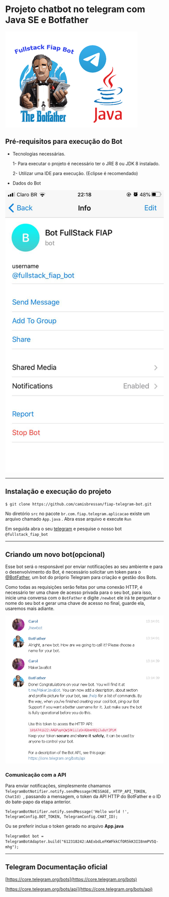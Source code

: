 # Projeto chatbot no telegram com Java SE e Botfather

![Imagem telegram chatbot](docs/img/telegram_chatbot.png)




##  Pré-requisitos para execução do Bot
 - Tecnologias necessárias.
 
    1- Para executar o projeto é necessário ter o JRE 8 ou JDK 8 instalado.
 
    2- Utilizar uma IDE para execução. (Eclipse é recomendado)
 
 - Dados do Bot

 ![Dados Bot](docs/img/info-bot.jpeg)


---

## Instalação e execução do projeto


`$ git clone https://github.com/camisbressan/fiap-telegram-bot.git`



No diretório `src` no pacote `br.com.fiap.telegram.aplicacao` existe um arquivo chamado `App.java` . 
Abra esse arquivo e execute `Run`

Em seguida abra o seu [telegram](https://web.telegram.org/) e pesquise o nosso bot  `@fullstack_fiap_bot`


---


##  Criando um novo bot(opcional)

 
Esse bot será o responsável por enviar notificações ao seu ambiente e para o desenvolvimento do Bot, é necessário solicitar um token para o 
[@BotFather](https://telegram.me/BotFather), um bot do próprio Telegram para criação e gestão dos Bots. 

Como todas as requisições serão feitas por uma conexão HTTP, é necessário ter uma chave de acesso privada para o seu bot, para isso, inicie uma conversa com o `BotFather` e digite `/newbot` ele irá te perguntar o nome do seu bot e gerar uma chave de acesso no final, guarde ela, usaremos mais adiante.


![Criacao de novo bot](docs/img/new_bot.png)


### Comunicação com a API

Para enviar notificações, simplesmente chamamos  `TelegramBotNotifier.notify.sendMessage(MESSAGE, HTTP_API_TOKEN, ChatId) `, passando a mensagem, o token da API HTTP do BotFather e o ID do bate-papo da etapa anterior. 
```
TelegramBotNotifier.notify.sendMessage('Hello world !', TelegramConfig.BOT_TOKEN, TelegramConfig.CHAT_ID);
```

Ou se preferir inclua o token gerado no arquivo **App.java** 

`TelegramBot bot = TelegramBotAdapter.build("612318242:AAExbdLeFKWFkkCfOR5kK3II8nmPV5Q-mhg");`


---

## Telegram Documentação oficial

[https://core.telegram.org/bots](https://core.telegram.org/bots)
  	
[https://core.telegram.org/bots/api](https://core.telegram.org/bots/api)

 
